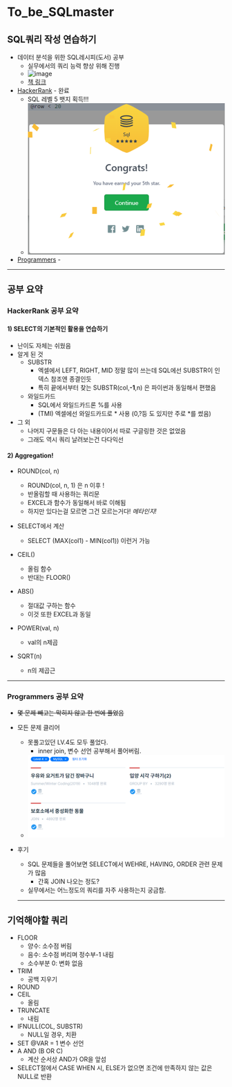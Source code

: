 

# To_be_SQLmaster
## SQL쿼리 작성 연습하기
* 데이터 분석을 위한 SQL레시피(도서) 공부
  * 실무에서의 쿼리 능력 향상 위해 진행
  * ![image](https://www.hanbit.co.kr/data/books/B8585882565_l.jpg)
  * [책 링크](https://www.hanbit.co.kr/store/books/look.php?p_code=B8585882565)
* [HackerRank](https://www.hackerrank.com/domains/sql?filters%5Bstatus%5D%5B%5D=unsolved&badge_type=sql) - 완료
  * SQL 레벨 5 뱃지 획득!!!
  * ![image](hackerrank/sqlbadge.png)
* [Programmers](https://programmers.co.kr/learn/challenges?tab=sql_practice_kit) - 

- - - -

## 공부 요약

### HackerRank 공부 요약

#### 1) SELECT의 기본적인 활용을 연습하기
* 난이도 자체는 쉬웠음
* 알게 된 것
  * SUBSTR
    * 엑셀에서 LEFT, RIGHT, MID 정말 많이 쓰는데 SQL에선 SUBSTR이 인덱스 참조엔 종결인듯
    * 특히 끝에서부터 찾는 SUBSTR(col,**-1**,n) 은 파이썬과 동일해서 편했음
  * 와일드카드
    * SQL에서 와일드카드론 %를 사용
    * (TMI) 엑셀에선 와일드카드로 * 사용 (0,?등 도 있지만 주로 *를 썼음)
* 그 외
  * 나머지 구문들은 다 아는 내용이어서 따로 구글링한 것은 없었음
  * 그래도 역시 쿼리 날려보는건 다다익선
  
#### 2) Aggregation! 
* ROUND(col, n)
  * ROUND(col, n, 1) 은 n 이후 !
  * 반올림할 때 사용하는 쿼리문
  * EXCEL과 함수가 동일해서 바로 이해됨
  * 하지만 있다는걸 모르면 그건 모르는거다! *메타인지!*

* SELECT에서 계산
  * SELECT (MAX(col1) - MIN(col1)) 이런거 가능
* CEIL()
  * 올림 함수
  * 반대는 FLOOR()
* ABS()
  * 절대값 구하는 함수
  * 이것 또한 EXCEL과 동일
* POWER(val, n)
  * val의 n제곱
* SQRT(n)
  * n의 제곱근  

- - - -
### Programmers 공부 요약
* ~~몇 문제 빼고는 막히지 않고 한 번에 풀었음~~
* 모든 문제 클리어
  * 못풀고있던 LV.4도 모두 풀었다.
    * inner join, 변수 선언 공부해서 풀어버림.
  * ![image](programmers/image.png)
* 후기
  * SQL 문제들을 풀어보면 SELECT에서 WEHRE, HAVING, ORDER 관련 문제가 많음
    * 간혹 JOIN 나오는 정도?
  * 실무에서는 어느정도의 쿼리를 자주 사용하는지 궁금함.
  
  
  - - - -
## 기억해야할 쿼리
- FLOOR
  - 양수: 소수점 버림
  - 음수: 소수점 버리며 정수부-1 내림
  - 소수부분 0: 변화 없음
- TRIM
  - 공백 지우기
- ROUND
- CEIL
  - 올림
- TRUNCATE
  - 내림
- IFNULL(COL, SUBSTR)
  - NULL일 경우, 치환
- SET @VAR = 1 변수 선언
- A AND (B OR C)
  - 계산 순서상 AND가 OR을 앞섬
- SELECT절에서 CASE WHEN 시, ELSE가 없으면 조건에 만족하지 않는 값은 NULL로 반환
  
